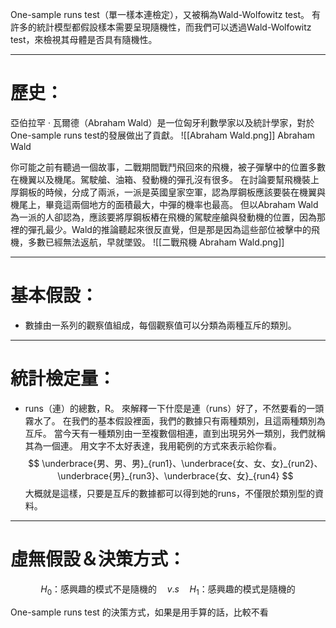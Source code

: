 One-sample runs test（單一樣本連檢定），又被稱為Wald-Wolfowitz test。
有許多的統計模型都假設樣本需要呈現隨機性，而我們可以透過Wald-Wolfowitz test，來檢視其母體是否具有隨機性。
- - -
# 歷史：
亞伯拉罕 · 瓦爾德（Abraham Wald）是一位匈牙利數學家以及統計學家，對於One-sample runs test的發展做出了貢獻。
![[Abraham Wald.png]]
Abraham Wald

你可能之前有聽過一個故事，二戰期間戰鬥飛回來的飛機，被子彈擊中的位置多數在機翼以及機尾。駕駛艙、油箱、發動機的彈孔沒有很多。
在討論要幫飛機裝上厚鋼板的時候，分成了兩派，一派是英國皇家空軍，認為厚鋼板應該要裝在機翼與機尾上，畢竟這兩個地方的面積最大，中彈的機率也最高。
但以Abraham Wald為一派的人卻認為，應該要將厚鋼板樁在飛機的駕駛座艙與發動機的位置，因為那裡的彈孔最少。Wald的推論聽起來很反直覺，但是那是因為這些部位被擊中的飛機，多數已經無法返航，早就墜毀。
![[二戰飛機 Abraham Wald.png]]

- - -
# 基本假設：
- 數據由一系列的觀察值組成，每個觀察值可以分類為兩種互斥的類別。
- - -
# 統計檢定量：
- runs（連）的總數，R。
來解釋一下什麼是連（runs）好了，不然要看的一頭霧水了。
在我們的基本假設裡面，我們的數據只有兩種類別，且這兩種類別為互斥。
當今天有一種類別由一至複數個相連，直到出現另外一類別，我們就稱其為一個連。
用文字不太好表達，我用範例的方式來表示給你看。
$$
\underbrace{男、男、男}_{run1}、\underbrace{女、女、女}_{run2}、\underbrace{男}_{run3}、\underbrace{女、女}_{run4}
$$
大概就是這樣，只要是互斥的數據都可以得到她的runs，不僅限於類別型的資料。
- - -
# 虛無假設＆決策方式：
$$H_0\text{：感興趣的模式不是隨機的}\quad v.s \quad H_1\text{：感興趣的模式是隨機的}$$

One-sample runs test 的決策方式，如果是用手算的話，比較不看